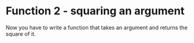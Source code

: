 # Function 2 - squaring an argument

Now you have to write a function that takes an argument and returns the square
of it.
